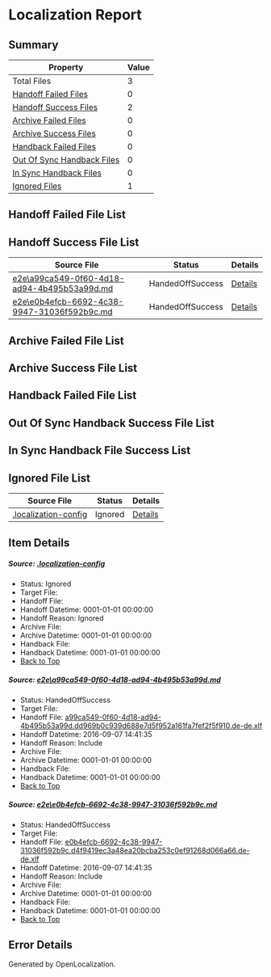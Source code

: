 # <a name='report-top'></a> Localization Report

## Summary
 Property | Value 
 -------- | ----- 
 Total Files | 3
[ Handoff Failed Files ](#handoff-failed-list)| 0
[ Handoff Success Files ](#handoff-success-list)| 2
[ Archive Failed Files ](#archive-failed-list)| 0
[ Archive Success Files ](#archive-success-list)| 0
[ Handback Failed Files ](#handback-failed-list)| 0
[ Out Of Sync Handback Files ](#outofsync-handback-success-list)| 0
[ In Sync Handback Files ](#insync-handback-success-list)| 0
[ Ignored Files ](#ignored-list)| 1

## <a name='handoff-failed-list'></a> Handoff Failed File List

## <a name='handoff-success-list'></a> Handoff Success File List
 Source File | Status | Details 
 ----------- | ------ | ------- 
 [e2e\a99ca549-0f60-4d18-ad94-4b495b53a99d.md](https://github.com/OpenLocalizationTestOrg/ol-test0/blob/ec2bbf4505635998afb0cd1e0c8c5e9d8c9ae6e5/e2e/a99ca549-0f60-4d18-ad94-4b495b53a99d.md) | HandedOffSuccess | [Details](#5986c3e50e46b05dcd0ef5e52416a4c73defaa5f1)
 [e2e\e0b4efcb-6692-4c38-9947-31036f592b9c.md](https://github.com/OpenLocalizationTestOrg/ol-test0/blob/ec2bbf4505635998afb0cd1e0c8c5e9d8c9ae6e5/e2e/e0b4efcb-6692-4c38-9947-31036f592b9c.md) | HandedOffSuccess | [Details](#39d40511d9f05547f397ec07b14c9d1f889f9a8b2)

## <a name='archive-failed-list'></a> Archive Failed File List

## <a name='archive-success-list'></a> Archive Success File List

## <a name='handback-failed-list'></a> Handback Failed File List

## <a name='outofsync-handback-success-list'></a> Out Of Sync Handback Success File List

## <a name='insync-handback-success-list'></a> In Sync Handback File Success List

## <a name='ignored-list'></a> Ignored File List
 Source File | Status | Details 
 ----------- | ------ | ------- 
 [.localization-config](https://github.com/OpenLocalizationTestOrg/ol-test0/blob/ec2bbf4505635998afb0cd1e0c8c5e9d8c9ae6e5/.localization-config) | Ignored | [Details](#c268a05ecaa7ec85942ed632c29928ee5bd6da8d0)

## Item Details
##### <a name='c268a05ecaa7ec85942ed632c29928ee5bd6da8d0'></a> Source: [.localization-config](https://github.com/OpenLocalizationTestOrg/ol-test0/blob/ec2bbf4505635998afb0cd1e0c8c5e9d8c9ae6e5/.localization-config)
* Status: Ignored
* Target File: 
* Handoff File: 
* Handoff Datetime: 0001-01-01 00:00:00
* Handoff Reason: Ignored
* Archive File: 
* Archive Datetime: 0001-01-01 00:00:00
* Handback File: 
* Handback Datetime: 0001-01-01 00:00:00
* [Back to Top](#report-top)

##### <a name='5986c3e50e46b05dcd0ef5e52416a4c73defaa5f1'></a> Source: [e2e\a99ca549-0f60-4d18-ad94-4b495b53a99d.md](https://github.com/OpenLocalizationTestOrg/ol-test0/blob/ec2bbf4505635998afb0cd1e0c8c5e9d8c9ae6e5/e2e/a99ca549-0f60-4d18-ad94-4b495b53a99d.md)
* Status: HandedOffSuccess
* Target File: 
* Handoff File: [a99ca549-0f60-4d18-ad94-4b495b53a99d.dd969b0c939d688e7d5f952a161fa7fef2f5f910.de-de.xlf](https://github.com/OpenLocalizationTestOrg/ol-test0-handoff/blob/f04d9300869f75f9facec07e4c88ef417246c179/ol-handoff/OpenLocalizationTestOrg/ol-test0-dede/yuwzho/ht/a99ca549-0f60-4d18-ad94-4b495b53a99d.dd969b0c939d688e7d5f952a161fa7fef2f5f910.de-de.xlf)
* Handoff Datetime: 2016-09-07 14:41:35
* Handoff Reason: Include
* Archive File: 
* Archive Datetime: 0001-01-01 00:00:00
* Handback File: 
* Handback Datetime: 0001-01-01 00:00:00
* [Back to Top](#report-top)

##### <a name='39d40511d9f05547f397ec07b14c9d1f889f9a8b2'></a> Source: [e2e\e0b4efcb-6692-4c38-9947-31036f592b9c.md](https://github.com/OpenLocalizationTestOrg/ol-test0/blob/ec2bbf4505635998afb0cd1e0c8c5e9d8c9ae6e5/e2e/e0b4efcb-6692-4c38-9947-31036f592b9c.md)
* Status: HandedOffSuccess
* Target File: 
* Handoff File: [e0b4efcb-6692-4c38-9947-31036f592b9c.d4f9419ec3a48ea20bcba253c0ef91268d066a66.de-de.xlf](https://github.com/OpenLocalizationTestOrg/ol-test0-handoff/blob/f04d9300869f75f9facec07e4c88ef417246c179/ol-handoff/OpenLocalizationTestOrg/ol-test0-dede/yuwzho/ht/e0b4efcb-6692-4c38-9947-31036f592b9c.d4f9419ec3a48ea20bcba253c0ef91268d066a66.de-de.xlf)
* Handoff Datetime: 2016-09-07 14:41:35
* Handoff Reason: Include
* Archive File: 
* Archive Datetime: 0001-01-01 00:00:00
* Handback File: 
* Handback Datetime: 0001-01-01 00:00:00
* [Back to Top](#report-top)


## Error Details

Generated by OpenLocalization.
